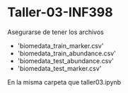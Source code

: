 # Taller-03-INF398

Asegurarse de tener los archivos  
 * 'biomedata_train_marker.csv'
 * 'biomedata_train_abundance.csv'
 * 'biomedata_test_abundance.csv'
 * 'biomedata_test_marker.csv'

En la misma carpeta que taller03.ipynb 